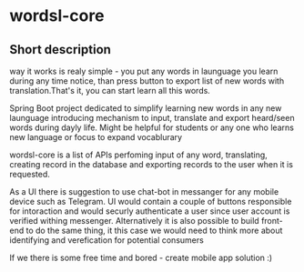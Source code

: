 # wordsl-core

## Short description

way it works is realy simple - you put any words in launguage you learn during any time notice, than press button
to export list of new words with translation.That's it, you can start learn all this words.

Spring Boot project dedicated to simplify learning new words in any new launguage 
introducing mechanism to input, translate and export heard/seen words during dayly life.
Might be helpful for students or any one who learns new language or focus to expand vocablurary

wordsl-core is a list of APIs perfoming input of any word, translating, creating record in the database and exporting 
records to the user when it is requested.

As a UI there is suggestion to use chat-bot in  messanger for any mobile device such as Telegram. UI would contain 
a couple of buttons responsible for intoraction and would securly authenticate a user since user account is verified 
withing messenger.
Alternatively it is also possible to build front-end to do the same thing, it this case we would need to think more
about identifying and verefication for potential consumers

If we there is some free time and bored - create mobile app solution :)



